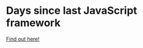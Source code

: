 # Days since last JavaScript framework

[Find out here!](https://hugovk.github.io/dayssincelastjavascriptframework/)

